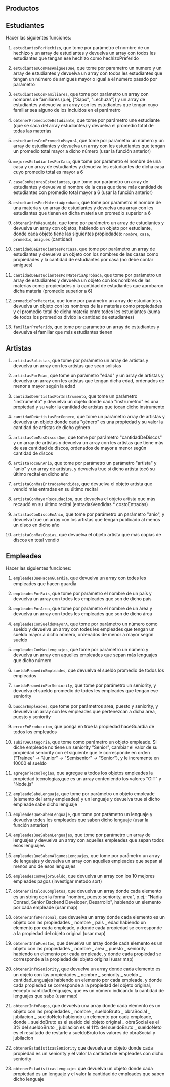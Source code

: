 ## Productos

## Estudiantes

Hacer las siguientes funciones:

1. `estudiantesPorHechizo`, que tome por parámetro el nombre de un hechizo y un array de estudiantes y devuelva un array con todos les estudiantes que tengan ese hechizo como hechizoPreferido

2. `estudiantesConMasAmiguesQue`, que tome por parametro un numero y un array de estudiantes y devuelva un array con todos les estudiantes que tengan un número de amigues mayor o igual a el número pasado por parámetro

3. `estudiantesConFamiliares`, que tome por parámetro un array con nombres de familiares (p.ej, ["Sapo", "Lechuza"]) y un array de estudiantes y devuelva un array con les estudiantes que tengan cuyo familiar sea alguno de los incluidos en el parámetro

4. `obtenerPromedioDeEstudiante`, que tome por parámetro une estudiante (que se saca del array estudiantes) y devuelva el promedio total de todas las materias

5. `estudiantesConPromedioMayorA`, que tome por parámetro un número y un array de estudiantes y devuelva un array con les estudiantes que tengan un promedio total mayor a dicho número (usar la función anterior)

6. `mejoresEstudiantesPorCasa`, que tome por parámetro el nombre de una casa y un array de estudiantes y devuelva les estudiantes de dicha casa cuyo promedio total es mayor a 6

7. `casaConMejoresEstudiantes`, que tome por parámetro un array de estudiantes y devuelva el nombre de la casa que tiene más cantidad de estudiantes con promedio total mayor a 6 (usar la función anterior)

8. `estudiantesPorMateriaAprobada`, que tome por parámetro el nombre de una materia y un array de estudiantes y devuelva una array con les estudiantes que tienen en dicha materia un promedio superior a 6

9. `obtenerInfoResumida`, que tome por parámetro un array de estudiantes y devuelva un array con objetos, habiendo un objeto por estudiante, donde cada objeto tiene las siguientes propiedades: `nombre`, `casa`, `promedio`, `amigues` (cantidad)

10. `cantidadDeEstudiantesPorCasa`, que tome por parámetro un array de estudiantes y devuelva un objeto con los nombres de las casas como propiedades y la cantidad de estudiantes por casa (no debe contar amigues)

11. `cantidadDeEstudiantesPorMateriaAprobada`, que tome por parámetro un array de estudiantes y devuelva un objeto con los nombres de las materias como propiedades y la cantidad de estudiantes que aprobaron dicha materia (promedio superior a 6)

12. `promedioPorMateria`, que tome por parámetro un array de estudiantes y devuelva un objeto con los nombres de las materias como propiedades y el promedio total de dicha materia entre todes les estudiantes (suma de todos los promedios divido la cantidad de estudiantes)

13. `familiarPreferido`, que tome por parámetro un array de estudiantes y devuelva el familiar que más estudiantes tienen

## Artistas

1. `artistasSolistas`, que tome por parámetro un array de artistas y devuelva un array con les artistas que sean solistas

2. `artistasPorEdad`, que tome un parámetro "edad" y un array de artistas y devuelva un array con les artistas que tengan dicha edad, ordenados de menor a mayor según la edad

3. `cantidadDeArtistasPorInstrumento`, que tome un parámetro "instrumento" y devuelva un objeto donde cada "instrumetno" es una propiedad y su valor la cantidad de artistas que tocan dicho instrumento

4. `cantidadDeArtistasPorGenero`, que tome un parámetro array de artistas y devuelva un objeto donde cada "género" es una propiedad y su valor la cantidad de artistas de dicho género

5. `artistasConMasDiscosQue`, que tome por parámetro "cantidadDeDiscos" y un array de artistas y devuelva un array con les artistas que tiene más de esa cantidad de discos, ordenados de mayor a menor según cantidad de discos

6. `artistaTocoEnAnio`, que tome por parámetro un parámetro "artista" y "anio" y un array de artistas, y devuelva true si dicho artista tocó su último recital en dicho año

7. `artistaConMasEntradasVendidas`, que devuelva el objeto artista que vendió más entradas en su último recital

8. `artistaConMayorRecaudacion`, que devuelva el objeto artista que más recaudó en su último recital (entradasVendidas * costoEntradas)

9. `artistasConDiscoEnAnio`, que tome por parámetro un parámetro "anio", y devuelva true un array con los artistas que tengan publicado al menos un disco en dicho año

10. `artistaConMasCopias`, que devuelva el objeto artista que más copias de discos en total vendió

## Empleades

Hacer las siguientes funciones:

1. `empleadesQueHacenGuardia`, que devuelva un array con todes les empleades que hacen guardia

2. `empleadesPorPais`, que tome por parámetro el nombre de un país y devuelva un array con todes les empleades que son de dicho país

3. `empleadesPorArea`, que tome por parámetro el nombre de un área y devuelva un array con todes les empleades que son de dicho área

4. `empleadesConSueldoMayorA`, que tome por parámetro un número como sueldo y devuelva un array con todes les empleades que tengan un sueldo mayor a dicho número, ordenados de menor a mayor según sueldo

5. `empleadesConMasLenguajes`, que tome por parámetro un número y devuelva un array con aquelles empleades que sepan más lenguajes que dicho número

6. `sueldoPromedioEmpleades`, que devuelva el sueldo promedio de todos los empleados

7. `sueldoPromedioPorSeniority`, que tome por parámetro un seniority, y devuelva el sueldo promedio de todes les empleades que tengan ese seniority

8. `buscarEmpleades`, que tome por parámetros area, puesto y seniority, y devuelva un array con les empleades que pertenezcan a dicha area, puesto y seniority

9. `errorEnProduccion`, que ponga en true la propiedad haceGuardia de todos los empleados

10. `subirDeCategoria`, que tome como parámetro un objeto empleade. Si diche empleade no tiene un seniority "Senior", cambiar el valor de su propiedad seniority con el siguiente que le corresponde en orden ("Trainee" -> "Junior" -> "Semisenior" -> "Senior"), y le incremente en 10000 el sueldo

11. `agregarTecnologias`, que agregue a todos los objetos empleades la propiedad tecnologías,que es un array conteniendo los valores "GIT" y "Node.js"

12. `empleadeSabeLenguaje`, que tome por parámetro un objeto empleade (elemento del array empleades) y un lenguaje y devuelva true si dicho empleade sabe dicho lenguaje

13. `empleadesQueSabenLenguaje`, que tome por parámetro un lenguaje y devuelva todes les empleades que saben dicho lenguaje (usar la función anterior)

14. `empleadesQueSabenLenguajes`, que tome por parámetro un array de lenguajes y devuelva un array con aquelles empleades que sepan todos esos lenguajes

15. `empleadesQueSabenAlgunosLenguajes`, que tome por parámetro un array de lenguajes y devuelva un array con aquelles empleades que sepan al menos uno de esos lenguajes

16. `empleadesConMejorSueldo`, que devuelva un array con los 10 mejores empleades pagos (investigar metodo sort)

17. `obtenerTitulosCompletos`, que devuelva un array donde cada elemento es un string con la forma "nombre, puesto seniority, area", p.ej.: "Nadia Conrad, Senior Backend Developer, Desarrollo", habiendo un elemento por cada empleade (usar map)

18. `obtenerInfoPersonal`, que devuelva un array donde cada elemento es un objeto con las propiedades
    _ nombre
    _ pais
    _ edad
    habiendo un elemento por cada empleade, y donde cada propiedad se corresponde a la propiedad del objeto original (usar map)

19. `obtenerInfoPuestos`, que devuelva un array donde cada elemento es un objeto con las propiedades
    _ nombre
    _ area
    _ puesto
    _ seniority
    habiendo un elemento por cada empleade, y donde cada propiedad se corresponde a la propiedad del objeto original (usar map)

20. `obtenerInfoSeniority`, que devuelva un array donde cada elemento es un objeto con las propiedades
    _ nombre
    _ seniority
    _ sueldo
    _ cantidadLenguajes
    habiendo un elemento por cada empleade, y donde cada propiedad se corresponde a la propiedad del objeto original, eecepto cantidadLenguajes, que es un número indicando la cantidad de lenguajes que sabe (usar map)

21. `obtenerInfoPagos`, que devuelva una array donde cada elemento es un objeto con las propiedades
    _ nombre
    _ sueldoBruto
    _ obraSocial
    _ jubilacion
    _ sueldoNeto
    habiendo un elemento por cada empleade, donde
    _ sueldoBruto es el sueldo del objeto original
    _ obraSocial es el 3% del sueldoBruto
    _ jubilacion es el 11% del sueldoBruto
    _ sueldoNeto es el resultado de restarle a sueldoBruto los valores de obraSocial y jubilacion

22. `obtenerEstadisticasSeniority` que devuelva un objeto donde cada propiedad es un seniority y el valor la cantidad de empleades con dicho seniority

23. `obtenerEstadisticasLenguajes` que devuelva un objeto donde cada propiedad es un lenguaje y el valor la cantidad de empleades que saben dicho lenguaje
